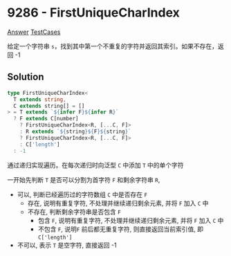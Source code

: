 # 9286 - FirstUniqueCharIndex

[Answer](https://github.com/lybenson/ts-checker/blob/master/src/9286-medium-firstuniquecharindex/template.ts) [TestCases](https://github.com/lybenson/ts-checker/blob/master/src/9286-medium-firstuniquecharindex/test-cases.ts)

给定一个字符串 `s`，找到其中第一个不重复的字符并返回其索引。如果不存在，返回 -1

## Solution

```ts
type FirstUniqueCharIndex<
  T extends string,
  C extends string[] = []
> = T extends `${infer F}${infer R}`
  ? F extends C[number]
    ? FirstUniqueCharIndex<R, [...C, F]>
    : R extends `${string}${F}${string}`
    ? FirstUniqueCharIndex<R, [...C, F]>
    : C['length']
  : -1
```

通过递归实现遍历。在每次递归时向泛型 `C` 中添加 `T` 中的单个字符

一开始先判断 `T` 是否可以分割为首字符 `F` 和剩余字符串 `R`,

- 可以, 判断已经遍历过的字符数组 `C` 中是否存在 `F`
  - 存在, 说明有重复字符, 不处理并继续递归剩余元素, 并将 `F` 加入 `C` 中
  - 不存在, 判断剩余字符串是否包含 `F`
    - 包含 `F`, 说明有重复字符, 不处理并继续递归剩余元素, 并将 `F` 加入 `C` 中
    - 不包含 `F`, 说明`F` 前后都无重复字符, 则直接返回当前索引值, 即 `C['length']`
- 不可以, 表示 `T` 是空字符, 直接返回 -1
